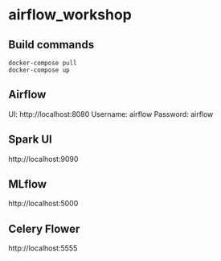 # airflow_workshop

## Build commands

```
docker-compose pull
docker-compose up
```

## Airflow

UI: http://localhost:8080
Username: airflow
Password: airflow

## Spark UI

http://localhost:9090

## MLflow

http://localhost:5000

## Celery Flower

http://localhost:5555
